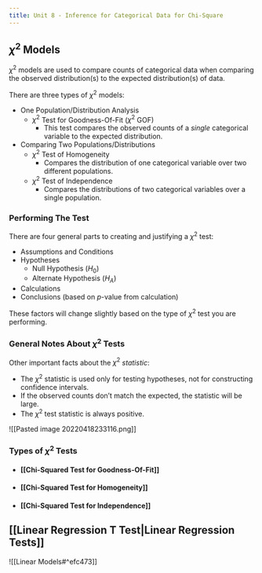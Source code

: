 ```yaml
---
title: Unit 8 - Inference for Categorical Data for Chi-Square
---
```

## $\chi^2$ Models
$\chi^2$ models are used to compare counts of categorical data when comparing the observed distribution(s) to the expected distribution(s) of data.

There are three types of $\chi^2$ models:
- One Population/Distribution Analysis
	- $\chi^2$ Test for Goodness-Of-Fit ($\chi^2$ GOF)
		- This test compares the observed counts of a *single* categorical variable to the expected distribution.
- Comparing Two Populations/Distributions
	- $\chi^2$ Test of Homogeneity
		- Compares the distribution of one categorical variable over two different populations.
	- $\chi^2$ Test of Independence
		- Compares the distributions of two categorical variables over a single population.
### Performing The Test
There are four general parts to creating and justifying a $\chi^2$ test:
- Assumptions and Conditions
- Hypotheses
	- Null Hypothesis ($H_0$)
	- Alternate Hypothesis ($H_A$)
- Calculations
- Conclusions (based on $p$-value from calculation)

These factors will change slightly based on the type of $\chi^2$ test you are performing.
### General Notes About $\chi^2$ Tests
Other important facts about the $\chi^2$ *statistic*:
- The $\chi^2$ statistic is used only for testing hypotheses, not for constructing confidence intervals.
- If the observed counts don’t match the expected, the statistic will be large.
- The $\chi^2$ test statistic is always positive.

![[Pasted image 20220418233116.png]]

### Types of $\chi^2$ Tests
- #### [[Chi-Squared Test for Goodness-Of-Fit]]
- #### [[Chi-Squared Test for Homogeneity]]
- #### [[Chi-Squared Test for Independence]]

## [[Linear Regression T Test|Linear Regression Tests]]
![[Linear Models#^efc473]]
